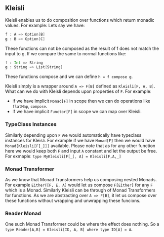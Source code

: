 ## Kleisli
Kleisli enables us to do composition over functions which return monadic values. For example:
Lets say we have:
```scala
f : A => Option[B]
g : B => Option[C]
```
These functions can not be composed as the result of f does not match the input to g. If we compare the same to normal functions like:

```scala
f : Int => String
g : String => List[String]
```
These functions compose and we can define `h = f compose g`. 

Kleisli simply is a wrapper around `A => F[B]` defined as `Kleisli[F, A, B]`. 
What can we do with Kleisli depends upon properties of `F`. For example:
* If we have implicit `Monad[F]` in scope then we can do operations like `flatMap`, `compose`.
* If we have implicit `Functor[F]` in scope we can map over Kleisli. 

### TypeClass Instances
Similarly depending upon `F` we would automatically have typeclass instances for Kleisli. For example if we have `Monad[F]` then we would have `Monad[Kleisli[F[_]]]` available. 
Please note that as for any other function here we would keep both `F` and input `A` constant and let the output be free. For exmaple:
`type MyKleisli[F[_], A] = Kleisli[F,A,_]`

### Monad Transformer
As we know that Monad Transformers help us composing nested Monads. For example `EitherT[F, E, A]` would let us compose `F[Either]` for any `F` which is a Monad. 
Similarly Kleisli can be through of Monad Transformers for functions. As we are abstracting over `A => F[B]`, it let us compose over these functions without wrapping and unwrapping these funcions. 

### Reader Monad
One such Monad Transformer could be where the effect does nothing. So a `type Reader[A,B] = Kleisli[ID, A, B] where type ID[A] = A`.
